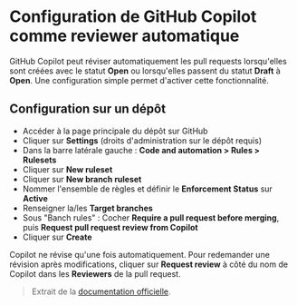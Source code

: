 # Configuration de GitHub Copilot comme reviewer automatique

GitHub Copilot peut réviser automatiquement les pull requests lorsqu'elles sont créées avec le statut **Open** ou lorsqu'elles passent du statut **Draft** à **Open**. Une configuration simple permet d'activer cette fonctionnalité.

## Configuration sur un dépôt

- Accéder à la page principale du dépôt sur GitHub
- Cliquer sur **Settings** (droits d'administration sur le dépôt requis)
- Dans la barre latérale gauche : **Code and automation > Rules > Rulesets**
- Cliquer sur **New ruleset**
- Cliquer sur **New branch ruleset**
- Nommer l'ensemble de règles et définir le **Enforcement Status** sur **Active**
- Renseigner la/les **Target branches**
- Sous "Banch rules" : Cocher **Require a pull request before merging**, puis **Request pull request review from Copilot**
- Cliquer sur **Create**

Copilot ne révise qu'une fois automatiquement. Pour redemander une révision après modifications, cliquer sur **Request review** à côté du nom de Copilot dans les **Reviewers** de la pull request.

> Extrait de la [documentation officielle](https://docs.github.com/fr/copilot/using-github-copilot/code-review/configuring-automatic-code-review-by-copilot).
